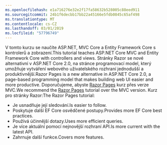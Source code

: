 ```yaml
---
ms.openlocfilehash: e1a716276e32e2f17fa58632b528005c88eed911
ms.sourcegitcommit: 24b1f6decbb17bb22a45166e5fdb0845c65af498
ms.translationtype: MT
ms.contentlocale: cs-CZ
ms.lasthandoff: 03/01/2019
ms.locfileid: "57796749"
---
```

<span data-ttu-id="95215-101">V tomto kurzu se naučíte ASP.NET, MVC Core a Entity Framework Core s kontrolerů a zobrazení.</span><span class="sxs-lookup"><span data-stu-id="95215-101">This tutorial teaches ASP.NET Core MVC and Entity Framework Core with controllers and views.</span></span> <span data-ttu-id="95215-102">Stránky Razor se nové alternativní v ASP.NET Core 2.0, na stránce programovací model, který umožňuje vytváření webového uživatelského rozhraní jednodušší a produktivnější.</span><span class="sxs-lookup"><span data-stu-id="95215-102">Razor Pages is a new alternative in ASP.NET Core 2.0, a page-based programming model that makes building web UI easier and more productive.</span></span> <span data-ttu-id="95215-103">Doporučujeme, abyste [Razor Pages](xref:data/ef-rp/intro) kurz přes verze MVC.</span><span class="sxs-lookup"><span data-stu-id="95215-103">We recommend the [Razor Pages](xref:data/ef-rp/intro) tutorial over the MVC version.</span></span> <span data-ttu-id="95215-104">Kurz pro stránky Razor:</span><span class="sxs-lookup"><span data-stu-id="95215-104">The Razor Pages tutorial:</span></span>

* <span data-ttu-id="95215-105">Je usnadňuje její sledování.</span><span class="sxs-lookup"><span data-stu-id="95215-105">Is easier to follow.</span></span>
* <span data-ttu-id="95215-106">Poskytuje další EF Core osvědčené postupy.</span><span class="sxs-lookup"><span data-stu-id="95215-106">Provides more EF Core best practices.</span></span>
* <span data-ttu-id="95215-107">Používá účinnější dotazy.</span><span class="sxs-lookup"><span data-stu-id="95215-107">Uses more efficient queries.</span></span>
* <span data-ttu-id="95215-108">Je více aktuální pomocí nejnovější rozhraní API.</span><span class="sxs-lookup"><span data-stu-id="95215-108">Is more current with the latest API.</span></span>
* <span data-ttu-id="95215-109">Zahrnuje další funkce.</span><span class="sxs-lookup"><span data-stu-id="95215-109">Covers more features.</span></span>
